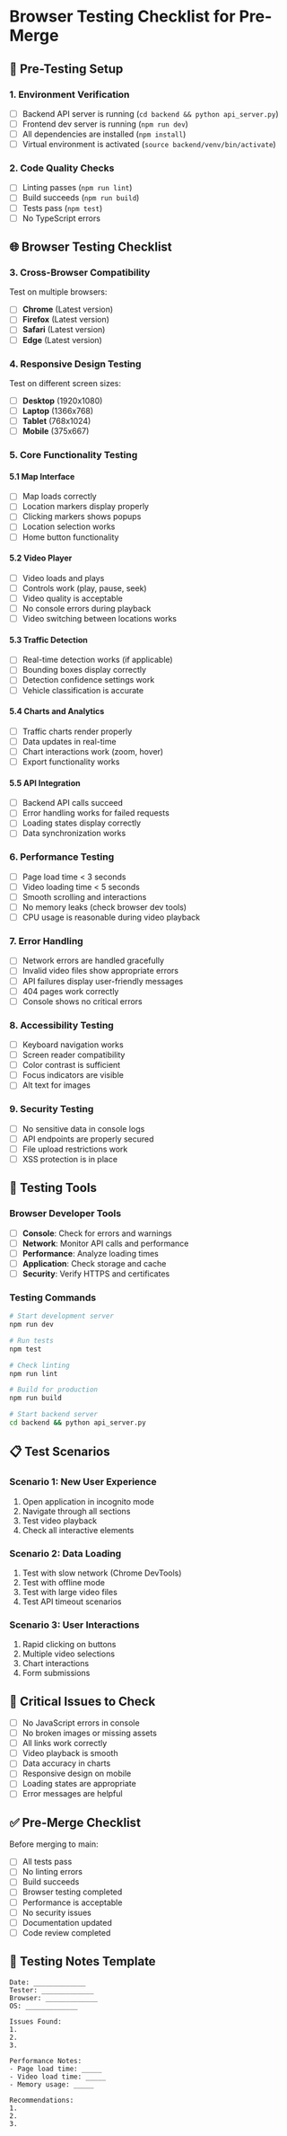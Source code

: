 # Browser Testing Checklist for Pre-Merge

## 🧪 Pre-Testing Setup

### 1. Environment Verification
- [ ] Backend API server is running (`cd backend && python api_server.py`)
- [ ] Frontend dev server is running (`npm run dev`)
- [ ] All dependencies are installed (`npm install`)
- [ ] Virtual environment is activated (`source backend/venv/bin/activate`)

### 2. Code Quality Checks
- [ ] Linting passes (`npm run lint`)
- [ ] Build succeeds (`npm run build`)
- [ ] Tests pass (`npm test`)
- [ ] No TypeScript errors

## 🌐 Browser Testing Checklist

### 3. Cross-Browser Compatibility
Test on multiple browsers:
- [ ] **Chrome** (Latest version)
- [ ] **Firefox** (Latest version)
- [ ] **Safari** (Latest version)
- [ ] **Edge** (Latest version)

### 4. Responsive Design Testing
Test on different screen sizes:
- [ ] **Desktop** (1920x1080)
- [ ] **Laptop** (1366x768)
- [ ] **Tablet** (768x1024)
- [ ] **Mobile** (375x667)

### 5. Core Functionality Testing

#### 5.1 Map Interface
- [ ] Map loads correctly
- [ ] Location markers display properly
- [ ] Clicking markers shows popups
- [ ] Location selection works
- [ ] Home button functionality

#### 5.2 Video Player
- [ ] Video loads and plays
- [ ] Controls work (play, pause, seek)
- [ ] Video quality is acceptable
- [ ] No console errors during playback
- [ ] Video switching between locations works

#### 5.3 Traffic Detection
- [ ] Real-time detection works (if applicable)
- [ ] Bounding boxes display correctly
- [ ] Detection confidence settings work
- [ ] Vehicle classification is accurate

#### 5.4 Charts and Analytics
- [ ] Traffic charts render properly
- [ ] Data updates in real-time
- [ ] Chart interactions work (zoom, hover)
- [ ] Export functionality works

#### 5.5 API Integration
- [ ] Backend API calls succeed
- [ ] Error handling works for failed requests
- [ ] Loading states display correctly
- [ ] Data synchronization works

### 6. Performance Testing
- [ ] Page load time < 3 seconds
- [ ] Video loading time < 5 seconds
- [ ] Smooth scrolling and interactions
- [ ] No memory leaks (check browser dev tools)
- [ ] CPU usage is reasonable during video playback

### 7. Error Handling
- [ ] Network errors are handled gracefully
- [ ] Invalid video files show appropriate errors
- [ ] API failures display user-friendly messages
- [ ] 404 pages work correctly
- [ ] Console shows no critical errors

### 8. Accessibility Testing
- [ ] Keyboard navigation works
- [ ] Screen reader compatibility
- [ ] Color contrast is sufficient
- [ ] Focus indicators are visible
- [ ] Alt text for images

### 9. Security Testing
- [ ] No sensitive data in console logs
- [ ] API endpoints are properly secured
- [ ] File upload restrictions work
- [ ] XSS protection is in place

## 🔧 Testing Tools

### Browser Developer Tools
- [ ] **Console**: Check for errors and warnings
- [ ] **Network**: Monitor API calls and performance
- [ ] **Performance**: Analyze loading times
- [ ] **Application**: Check storage and cache
- [ ] **Security**: Verify HTTPS and certificates

### Testing Commands
```bash
# Start development server
npm run dev

# Run tests
npm test

# Check linting
npm run lint

# Build for production
npm run build

# Start backend server
cd backend && python api_server.py
```

## 📋 Test Scenarios

### Scenario 1: New User Experience
1. Open application in incognito mode
2. Navigate through all sections
3. Test video playback
4. Check all interactive elements

### Scenario 2: Data Loading
1. Test with slow network (Chrome DevTools)
2. Test with offline mode
3. Test with large video files
4. Test API timeout scenarios

### Scenario 3: User Interactions
1. Rapid clicking on buttons
2. Multiple video selections
3. Chart interactions
4. Form submissions

## 🚨 Critical Issues to Check

- [ ] No JavaScript errors in console
- [ ] No broken images or missing assets
- [ ] All links work correctly
- [ ] Video playback is smooth
- [ ] Data accuracy in charts
- [ ] Responsive design on mobile
- [ ] Loading states are appropriate
- [ ] Error messages are helpful

## ✅ Pre-Merge Checklist

Before merging to main:
- [ ] All tests pass
- [ ] No linting errors
- [ ] Build succeeds
- [ ] Browser testing completed
- [ ] Performance is acceptable
- [ ] No security issues
- [ ] Documentation updated
- [ ] Code review completed

## 📝 Testing Notes Template

```
Date: _____________
Tester: _____________
Browser: _____________
OS: _____________

Issues Found:
1. 
2. 
3. 

Performance Notes:
- Page load time: _____
- Video load time: _____
- Memory usage: _____

Recommendations:
1. 
2. 
3. 
```
